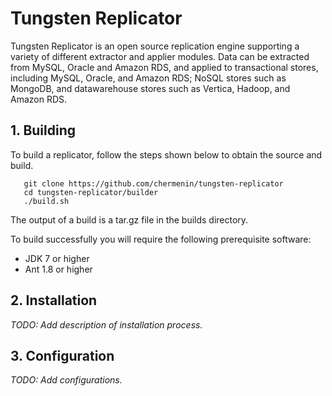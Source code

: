 # Tungsten Replicator

Tungsten Replicator is an open source replication engine supporting a variety of different extractor and applier modules. Data can be extracted from MySQL, Oracle and Amazon RDS, and applied to transactional stores, including MySQL, Oracle, and Amazon RDS; NoSQL stores such as MongoDB, and datawarehouse stores such as Vertica, Hadoop, and Amazon RDS.

## 1. Building

To build a replicator, follow the steps shown below to obtain the source and build.

       git clone https://github.com/chermenin/tungsten-replicator
       cd tungsten-replicator/builder
       ./build.sh

The output of a build is a tar.gz file in the builds directory.

To build successfully you will require the following prerequisite software:

* JDK 7 or higher
* Ant 1.8 or higher

## 2. Installation

_TODO: Add description of installation process._

## 3. Configuration

_TODO: Add configurations._
